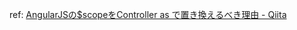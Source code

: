 ref: [AngularJSの$scopeをController as で置き換えるべき理由 - Qiita](https://qiita.com/Quramy/items/e55ba394031794236fc9)